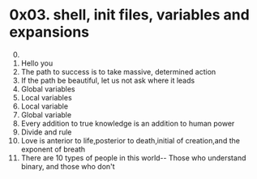 # 0x03. shell, init files, variables and expansions
0. <o>
1. Hello you
2. The path to success is to take massive, determined action
3. If the path be beautiful, let us not ask where it leads
4. Global variables
5. Local variables
6. Local variable
7. Global variable
8. Every addition to true knowledge is an addition to human power
9. Divide and rule
10. Love is anterior to life,posterior to death,initial of creation,and the exponent of breath
11. There are 10 types of people in this world-- Those who understand binary, and those who don't
